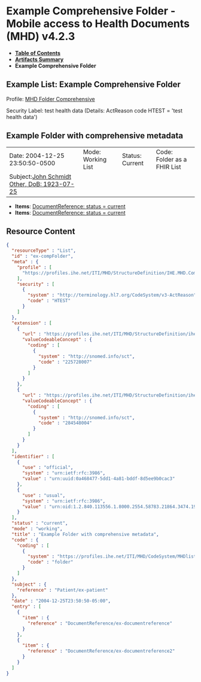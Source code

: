 # Example Comprehensive Folder - Mobile access to Health Documents (MHD) v4.2.3

* [**Table of Contents**](toc.md)
* [**Artifacts Summary**](artifacts.md)
* **Example Comprehensive Folder**

## Example List: Example Comprehensive Folder

Profile: [MHD Folder Comprehensive](StructureDefinition-IHE.MHD.Comprehensive.Folder.md)

Security Label: test health data (Details: ActReason code HTEST = 'test health data')

## Example Folder with comprehensive metadata

| | | | |
| :--- | :--- | :--- | :--- |
| Date: 2004-12-25 23:50:50-0500 | Mode: Working List | Status: Current | Code: Folder as a FHIR List |
| Subject:[John Schmidt Other, DoB: 1923-07-25](Patient-ex-patient.md) | | | |

* **Items**: [DocumentReference: status = current](DocumentReference-ex-documentreference.md)
* **Items**: [DocumentReference: status = current](DocumentReference-ex-documentreference2.md)



## Resource Content

```json
{
  "resourceType" : "List",
  "id" : "ex-compFolder",
  "meta" : {
    "profile" : [
      "https://profiles.ihe.net/ITI/MHD/StructureDefinition/IHE.MHD.Comprehensive.Folder"
    ],
    "security" : [
      {
        "system" : "http://terminology.hl7.org/CodeSystem/v3-ActReason",
        "code" : "HTEST"
      }
    ]
  },
  "extension" : [
    {
      "url" : "https://profiles.ihe.net/ITI/MHD/StructureDefinition/ihe-designationType",
      "valueCodeableConcept" : {
        "coding" : [
          {
            "system" : "http://snomed.info/sct",
            "code" : "225728007"
          }
        ]
      }
    },
    {
      "url" : "https://profiles.ihe.net/ITI/MHD/StructureDefinition/ihe-designationType",
      "valueCodeableConcept" : {
        "coding" : [
          {
            "system" : "http://snomed.info/sct",
            "code" : "284548004"
          }
        ]
      }
    }
  ],
  "identifier" : [
    {
      "use" : "official",
      "system" : "urn:ietf:rfc:3986",
      "value" : "urn:uuid:0a468477-5dd1-4a81-bddf-8d5ee9b0cac3"
    },
    {
      "use" : "usual",
      "system" : "urn:ietf:rfc:3986",
      "value" : "urn:oid:1.2.840.113556.1.8000.2554.58783.21864.3474.19410.44358.58254.41281.46341"
    }
  ],
  "status" : "current",
  "mode" : "working",
  "title" : "Example Folder with comprehensive metadata",
  "code" : {
    "coding" : [
      {
        "system" : "https://profiles.ihe.net/ITI/MHD/CodeSystem/MHDlistTypes",
        "code" : "folder"
      }
    ]
  },
  "subject" : {
    "reference" : "Patient/ex-patient"
  },
  "date" : "2004-12-25T23:50:50-05:00",
  "entry" : [
    {
      "item" : {
        "reference" : "DocumentReference/ex-documentreference"
      }
    },
    {
      "item" : {
        "reference" : "DocumentReference/ex-documentreference2"
      }
    }
  ]
}

```
